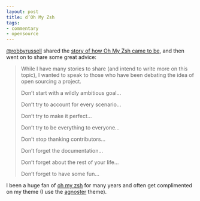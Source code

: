 ```yaml
---
layout: post
title: d’Oh My Zsh
tags:
- commentary
- opensource
---
```


[@robbyrussell](http://twitter.com/robbyrussell) shared the [story of how Oh My Zsh came to be](https://medium.com/@robbyrussell/d-oh-my-zsh-af99ca54212c#.nw0anv9wq), and then went on to share some great advice:

> While I have many stories to share (and intend to write more on this topic), I wanted to speak to those who have been debating the idea of open sourcing a project.
>
> Don’t start with a wildly ambitious goal…
>
> Don’t try to account for every scenario…
>
> Don’t try to make it perfect…
>
> Don’t try to be everything to everyone…
>
> Don’t stop thanking contributors…
>
> Don’t forget the documentation…
>
> Don’t forget about the rest of your life…
>
> Don’t forget to have some fun…

I been a huge fan of [oh my zsh](https://github.com/robbyrussell/oh-my-zsh) for many years and often get complimented on my theme (I use the [agnoster](https://github.com/robbyrussell/oh-my-zsh/wiki/themes#agnoster) theme).
